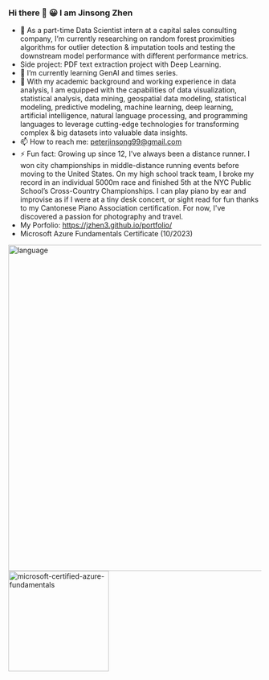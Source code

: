 ### Hi there 👋 😀 I am Jinsong Zhen

- 🔭 As a part-time Data Scientist intern at a capital sales consulting company, I’m currently researching on random forest proximities algorithms for outlier detection & imputation tools and testing the downstream model performance with different performance metrics.
- Side project: PDF text extraction project with Deep Learning.
- 🌱 I’m currently learning GenAI and times series.
- 👯 With my academic background and working experience in data analysis, I am equipped with the capabilities of data visualization, statistical analysis, data mining, geospatial data modeling, statistical modeling, predictive modeling, machine learning, deep learning, artificial intelligence, natural language processing, and programming languages to leverage cutting-edge technologies for transforming complex & big datasets into valuable data insights.
- 📫 How to reach me: peterjinsong99@gmail.com
- ⚡ Fun fact: Growing up since 12, I've always been a distance runner. I won city championships in middle-distance running events before moving to the United States. On my high school track team, I broke my record in an individual 5000m race and finished 5th at the NYC Public School’s Cross-Country Championships. I can play piano by ear and improvise as if I were at a tiny desk concert, or sight read for fun thanks to my Cantonese Piano Association certification. For now, I've discovered a passion for photography and travel.
- My Porfolio: https://jzhen3.github.io/portfolio/
- Microsoft Azure Fundamentals Certificate (10/2023)

<img width="649" alt="language" src="https://github.com/jzhen3/jzhen3/assets/43261136/af12c093-aa9d-4ae9-a11e-644bfbdd96ff">
<img width="200" height="200" alt="microsoft-certified-azure-fundamentals" src="https://github.com/jzhen3/jzhen3/assets/43261136/8e336b6c-611e-4507-bc0c-babf71140845">
